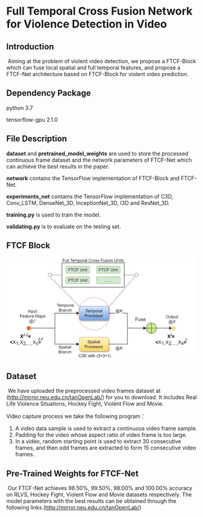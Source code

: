 # Full Temporal Cross Fusion Network for Violence Detection in Video

## Introduction

​    Aiming at the problem of violent video detection, we propose a FTCF-Block which can fuse local spatial and full temporal features, and propose a FTCF-Net architecture based on FTCF-Block for violent video prediction.

## Dependency Package

python 3.7

tensorflow-gpu 2.1.0

## File Description

**dataset** and **pretrained_model_weights** are used to store the processed continuous frame dataset and the network parameters of FTCF-Net which can achieve the best results in the paper.

**network** contains the TensorFlow implementation of FTCF-Block and FTCF-Net.

**experiments_net** contains the TensorFlow implementation of C3D, Conv_LSTM, DenseNet_3D, InceptionNet_3D, I3D and ResNet_3D.

**training.py** is used to train the model.

**validating.py** is to evaluate on the testing set.

## FTCF Block

![图片 1](/utils/ftcf-block.png)

## Dataset

​    We have uploaded the preprocessed video frames dataset at (http://mirror.neu.edu.cn/tanOpenLab/) for you to download. It includes Real Life Violence Situations, Hockey Fight, Violent Flow and Movie.

Video capture process we take the following program：

1. A video data sample is used to extract a continuous video frame sample.
2. Padding for the video whose aspect ratio of video frame is too large.
3. In a video, random starting point is used to extract 30 consecutive frames, and then odd frames are extracted to form 15 consecutive video frames.

## Pre-Trained Weights for FTCF-Net

​    Our FTCF-Net achieves 98.50%, 99.50%, 98.00% and 100.00% accuracy on RLVS, Hockey Fight, Violent Flow and Movie datasets respectively. The model parameters with the best results can be obtained through the following links.(http://mirror.neu.edu.cn/tanOpenLab/)











